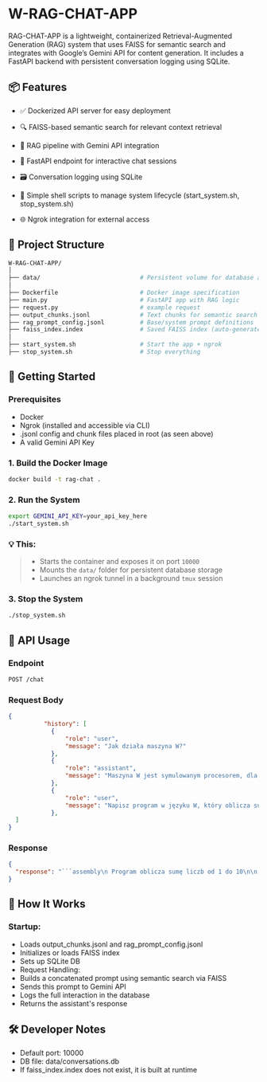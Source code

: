 # W-RAG-CHAT-APP

RAG-CHAT-APP is a lightweight, containerized Retrieval-Augmented Generation (RAG) system that uses FAISS for semantic search and integrates with Google’s Gemini API for content generation. It includes a FastAPI backend with persistent conversation logging using SQLite.

## 📦 Features

- ✅ Dockerized API server for easy deployment

- 🔍 FAISS-based semantic search for relevant context retrieval

- 🧠 RAG pipeline with Gemini API integration

- 💬 FastAPI endpoint for interactive chat sessions

- 🗃️ Conversation logging using SQLite

- 🚀 Simple shell scripts to manage system lifecycle (start_system.sh, stop_system.sh)

- 🌐 Ngrok integration for external access

## 📁 Project Structure
```bash
W-RAG-CHAT-APP/
│
├── data/                            # Persistent volume for database and files
│
├── Dockerfile                       # Docker image specification
├── main.py                          # FastAPI app with RAG logic
├── request.py                       # example request 
├── output_chunks.jsonl              # Text chunks for semantic search
├── rag_prompt_config.jsonl          # Base/system prompt definitions
├── faiss_index.index                # Saved FAISS index (auto-generated)
│
├── start_system.sh                  # Start the app + ngrok
├── stop_system.sh                   # Stop everything
```
## 🚀 Getting Started

### Prerequisites

- Docker
- Ngrok (installed and accessible via CLI)
- .jsonl config and chunk files placed in root (as seen above)
- A valid Gemini API Key

### 1. Build the Docker Image
```bash
docker build -t rag-chat .
```

### 2. Run the System
```bash
export GEMINI_API_KEY=your_api_key_here
./start_system.sh
```
### 💡 This:
> - Starts the container and exposes it on port `10000`  
> - Mounts the `data/` folder for persistent database storage  
> - Launches an ngrok tunnel in a background `tmux` session

### 3. Stop the System
```bash
./stop_system.sh
```

## 🧠 API Usage

### Endpoint
```bash
POST /chat
```
### Request Body
```json
{
          "history": [
            {
                "role": "user",
                "message": "Jak działa maszyna W?"
            },
            {
                "role": "assistant",
                "message": "Maszyna W jest symulowanym procesorem, dla którego pisze się programy w języku asemblera. Program składa się z instrukcji (rozkazów) i danych. Każda linia programu zawiera etykietę (opcjonalną)..."
            },
            {
                "role": "user",
                "message": "Napisz program w języku W, który oblicza sumę liczb od 1 do 10."
            },
  ]
}
```
### Response
```json
{
  "response": "```assembly\n Program oblicza sumę liczb od 1 do 10\n\n SUMA RPA ; Rezerwacja miejsca na zmienną SUMA (wynik)\n LICZNIK RST 1 ;\n licznika wartością 1\n LIMIT RST 10 ; Ustawienie górnej granicy pętli\n\n POCZATEK:\n..."
}
```
## 🧬 How It Works

### Startup:

- Loads output_chunks.jsonl and rag_prompt_config.jsonl
- Initializes or loads FAISS index
- Sets up SQLite DB
- Request Handling:
- Builds a concatenated prompt using semantic search via FAISS
- Sends this prompt to Gemini API
- Logs the full interaction in the database
- Returns the assistant's response

## 🛠 Developer Notes
- Default port: 10000
- DB file: data/conversations.db
- If faiss_index.index does not exist, it is built at runtime